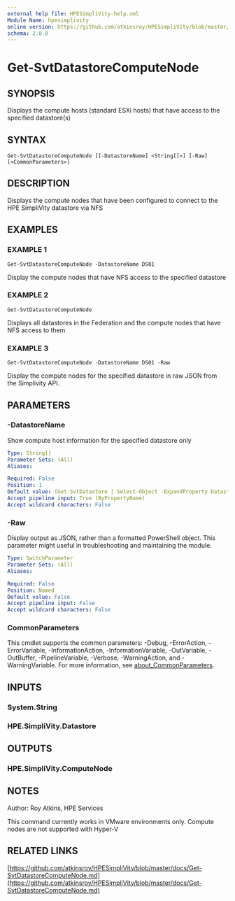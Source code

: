 ```yaml
---
external help file: HPESimpliVity-help.xml
Module Name: hpesimplivity
online version: https://github.com/atkinsroy/HPESimpliVity/blob/master/docs/Get-SvtDatastoreComputeNode.md
schema: 2.0.0
---
```


# Get-SvtDatastoreComputeNode

## SYNOPSIS
Displays the compute hosts (standard ESXi hosts) that have access to the specified datastore(s)

## SYNTAX

```
Get-SvtDatastoreComputeNode [[-DatastoreName] <String[]>] [-Raw] [<CommonParameters>]
```

## DESCRIPTION
Displays the compute nodes that have been configured to connect to the HPE SimpliVity datastore via NFS

## EXAMPLES

### EXAMPLE 1
```
Get-SvtDatastoreComputeNode -DatastoreName DS01
```

Display the compute nodes that have NFS access to the specified datastore

### EXAMPLE 2
```
Get-SvtDatastoreComputeNode
```

Displays all datastores in the Federation and the compute nodes that have NFS access to them

### EXAMPLE 3
```
Get-SvtDatastoreComputeNode -DatastoreName DS01 -Raw
```

Display the compute nodes for the specified datastore in raw JSON from the Simplivity API.

## PARAMETERS

### -DatastoreName
Show compute host information for the specified datastore only

```yaml
Type: String[]
Parameter Sets: (All)
Aliases:

Required: False
Position: 1
Default value: (Get-SvtDatastore | Select-Object -ExpandProperty DatastoreName)
Accept pipeline input: True (ByPropertyName)
Accept wildcard characters: False
```

### -Raw
Display output as JSON, rather than a formatted PowerShell object.
This parameter might useful in troubleshooting
and maintaining the module.

```yaml
Type: SwitchParameter
Parameter Sets: (All)
Aliases:

Required: False
Position: Named
Default value: False
Accept pipeline input: False
Accept wildcard characters: False
```

### CommonParameters
This cmdlet supports the common parameters: -Debug, -ErrorAction, -ErrorVariable, -InformationAction, -InformationVariable, -OutVariable, -OutBuffer, -PipelineVariable, -Verbose, -WarningAction, and -WarningVariable. For more information, see [about_CommonParameters](http://go.microsoft.com/fwlink/?LinkID=113216).

## INPUTS

### System.String
### HPE.SimpliVity.Datastore
## OUTPUTS

### HPE.SimpliVity.ComputeNode
## NOTES
Author: Roy Atkins, HPE Services

This command currently works in VMware environments only.
Compute nodes are not supported with Hyper-V

## RELATED LINKS

[https://github.com/atkinsroy/HPESimpliVity/blob/master/docs/Get-SvtDatastoreComputeNode.md](https://github.com/atkinsroy/HPESimpliVity/blob/master/docs/Get-SvtDatastoreComputeNode.md)

